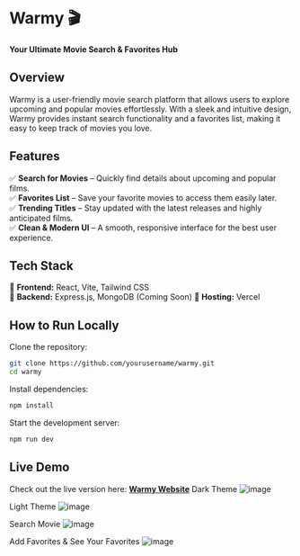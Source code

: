 # **Warmy 🎬**  
**Your Ultimate Movie Search & Favorites Hub**  

## **Overview**  
Warmy is a user-friendly movie search platform that allows users to explore upcoming and popular movies effortlessly. With a sleek and intuitive design, Warmy provides instant search functionality and a favorites list, making it easy to keep track of movies you love.  

## **Features**  
✅ **Search for Movies** – Quickly find details about upcoming and popular films.  
✅ **Favorites List** – Save your favorite movies to access them easily later.  
✅ **Trending Titles** – Stay updated with the latest releases and highly anticipated films.  
✅ **Clean & Modern UI** – A smooth, responsive interface for the best user experience.  

## **Tech Stack**  
🔹 **Frontend:** React, Vite, Tailwind CSS  
🔹 **Backend:** Express.js, MongoDB (Coming Soon)
🔹 **Hosting:** Vercel  

## **How to Run Locally**  
Clone the repository:  
```sh
git clone https://github.com/yourusername/warmy.git
cd warmy
```

Install dependencies:  
```sh
npm install
```

Start the development server:  
```sh
npm run dev
```

## **Live Demo**  
Check out the live version here: **[Warmy Website](https://warmy-n1yyynxd8-chhavis-projects-0562af90.vercel.app/)** 
Dark Theme
![image](https://github.com/user-attachments/assets/c3d9ee49-42d5-4417-9448-0f2f891e0977)

Light Theme
![image](https://github.com/user-attachments/assets/aa4b915f-e1f8-4ce1-ba77-0aef218f6375)

Search Movie
![image](https://github.com/user-attachments/assets/1061fe1f-c76a-4ab0-9566-1c2a376dc357)


Add Favorites & See Your Favorites
![image](https://github.com/user-attachments/assets/19bacbcb-d3f0-495f-ba5a-baba9f369721)




